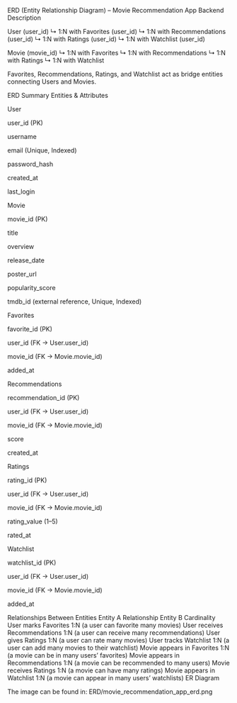 ERD (Entity Relationship Diagram) – Movie Recommendation App Backend
Description

User (user_id)
↳ 1:N with Favorites (user_id)
↳ 1:N with Recommendations (user_id)
↳ 1:N with Ratings (user_id)
↳ 1:N with Watchlist (user_id)

Movie (movie_id)
↳ 1:N with Favorites
↳ 1:N with Recommendations
↳ 1:N with Ratings
↳ 1:N with Watchlist

Favorites, Recommendations, Ratings, and Watchlist act as bridge entities connecting Users and Movies.

ERD Summary
Entities & Attributes

User

user_id (PK)

username

email (Unique, Indexed)

password_hash

created_at

last_login

Movie

movie_id (PK)

title

overview

release_date

poster_url

popularity_score

tmdb_id (external reference, Unique, Indexed)

Favorites

favorite_id (PK)

user_id (FK → User.user_id)

movie_id (FK → Movie.movie_id)

added_at

Recommendations

recommendation_id (PK)

user_id (FK → User.user_id)

movie_id (FK → Movie.movie_id)

score

created_at

Ratings

rating_id (PK)

user_id (FK → User.user_id)

movie_id (FK → Movie.movie_id)

rating_value (1–5)

rated_at

Watchlist

watchlist_id (PK)

user_id (FK → User.user_id)

movie_id (FK → Movie.movie_id)

added_at

Relationships Between Entities
Entity A	Relationship	Entity B	Cardinality
User	marks	Favorites	1:N (a user can favorite many movies)
User	receives	Recommendations	1:N (a user can receive many recommendations)
User	gives	Ratings	1:N (a user can rate many movies)
User	tracks	Watchlist	1:N (a user can add many movies to their watchlist)
Movie	appears in	Favorites	1:N (a movie can be in many users’ favorites)
Movie	appears in	Recommendations	1:N (a movie can be recommended to many users)
Movie	receives	Ratings	1:N (a movie can have many ratings)
Movie	appears in	Watchlist	1:N (a movie can appear in many users’ watchlists)
ER Diagram

The image can be found in:
ERD/movie_recommendation_app_erd.png
